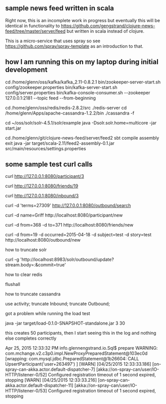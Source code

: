 ## sample news feed written in scala

Right now, this is an incomplete work in progress but eventually this will be 
identical in functionality to https://github.com/gengstrand/clojure-news-feed/tree/master/server/feed but written in scala instead of clojure.

This is a micro-service that uses spray so see https://github.com/spray/spray-template as an introduction to that.

## how I am running this on my laptop during initial development

cd /home/glenn/oss/kafka/kafka_2.11-0.8.2.1
bin/zookeeper-server-start.sh config/zookeeper.properties
bin/kafka-server-start.sh config/server.properties
bin/kafka-console-consumer.sh --zookeeper 127.0.0.1:2181 --topic feed --from-beginning

cd /home/glenn/oss/redis/redis-2.8.2/src
./redis-server
cd /home/glenn/Apps/apache-cassandra-1.2.2/bin
./cassandra -f

cd ~/oss/solr/solr-4.5.1/solr/example
java -Dsolr.solr.home=multicore -jar start.jar

cd /home/glenn/git/clojure-news-feed/server/feed2
sbt
compile
assembly
exit
java -jar target/scala-2.11/feed2-assembly-0.1.jar src/main/resources/settings.properties

## some sample test curl calls

curl http://127.0.0.1:8080/participant/3

curl http://127.0.0.1:8080/friends/19

curl http://127.0.0.1:8080/inbound/3

curl -d 'terms=27309' http://127.0.0.1:8080/outbound/search

curl -d name=Griff http://localhost:8080/participant/new

curl -d from=368 -d to=371 http://localhost:8080/friends/new

curl -d from=19 -d occurred=2015-04-18 -d subject=test -d story=test http://localhost:8080/outbound/new

how to truncate solr

curl -g 'http://localhost:8983/solr/outbound/update?stream.body=<delete><query>*:*</query></delete>&commit=true'

how to clear redis

flushall

how to truncate cassandra

use activity;
truncate Inbound;
truncate Outbound;

got a problem while running the load test

java -jar target/load-0.1.0-SNAPSHOT-standalone.jar 3 30

this creates 50 participants, then I start seeing this in the log and nothing else completes correctly

Apr 25, 2015 12:33:32 PM info.glennengstrand.io.Sql$ prepare
WARNING: com.mchange.v2.c3p0.impl.NewProxyPreparedStatement@103ec0d [wrapping: com.mysql.jdbc.PreparedStatement@1b26604: CALL UpsertParticipant('user+263497') ]
[WARN] [04/25/2015 12:33:33.186] [on-spray-can-akka.actor.default-dispatcher-7] [akka://on-spray-can/user/IO-HTTP/listener-0/52] Configured registration timeout of 1 second expired, stopping
[WARN] [04/25/2015 12:33:33.216] [on-spray-can-akka.actor.default-dispatcher-11] [akka://on-spray-can/user/IO-HTTP/listener-0/53] Configured registration timeout of 1 second expired, stopping

